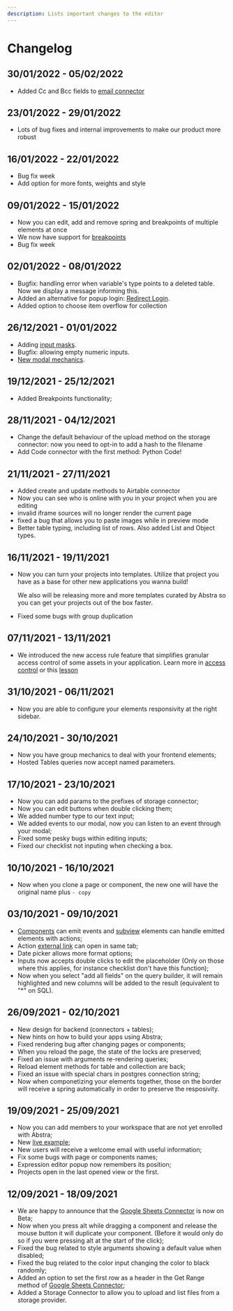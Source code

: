 ```yaml
---
description: Lists important changes to the editor
---
```


# Changelog

## 30/01/2022 - 05/02/2022

* Added Cc and Bcc fields to [email connector](docs/back-end/connectors/e-mail.md)

## 23/01/2022 - 29/01/2022

* Lots of bug fixes and internal improvements to make our product more robust

## 16/01/2022 - 22/01/2022

* Bug fix week
* Add option for more fonts, weights and style

## 09/01/2022 - 15/01/2022

* Now you can edit, add and remove spring and breakpoints of multiple elements at once
* We now have support for [breakpoints](docs/front-end/breakpoints.md)
* Bug fix week

## 02/01/2022 - 08/01/2022

* Bugfix: handling error when variable's type points to a deleted table. Now we display a message informing this.
* Added an alternative for popup login: [Redirect Login](docs/front-end/actions/redirect-sign-in-sign-up.md).&#x20;
* Added option to choose item overflow for collection

## 26/12/2021 - 01/01/2022

* Adding [input masks](docs/front-end/elements/inputs/text.md#masks).
* Bugfix: allowing empty numeric inputs.
* [New modal mechanics](docs/front-end/actions/show-modal.md#customization-with-springs).

## 19/12/2021 - 25/12/2021

* Added Breakpoints functionality;

## 28/11/2021 - 04/12/2021

* Change the default behaviour of the upload method on the storage connector: now you need to opt-in to add a hash to the filename
* Add Code connector with the first method: Python Code!

## 21/11/2021 - 27/11/2021

* Added create and update methods to Airtable connector
* Now you can see who is online with you in your project when you are editing
* invalid iframe sources will no longer render the current page
* fixed a bug that allows you to paste images while in preview mode
* Better table typing, including list of rows. Also added List and Object types.

## 16/11/2021 - 19/11/2021

*   Now you can turn your projects into templates. Utilize that project you have as a base for other new applications you wanna build!&#x20;

    We also will be releasing more and more templates curated by Abstra so you can get your projects out of the box faster.
* Fixed some bugs with group duplication

## 07/11/2021 - 13/11/2021

* We introduced the new access rule feature that simplifies granular access control of some assets in your application. Learn more in [access control](docs/project-settings/authentication.md#access-rules) or this [lesson](tutorials/common-tecniques/auth0-roles.md#using-roles-in-abstra)

## 31/10/2021 - 06/11/2021

* Now you are able to configure your elements responsivity at the right sidebar.

## 24/10/2021 - 30/10/2021

* Now you have group mechanics to deal with your frontend elements;
* Hosted Tables queries now accept named parameters.

## 17/10/2021 - 23/10/2021

* Now you can add params to the prefixes of storage connector;
* Now you can edit buttons when double clicking them;
* We added number type to our text input;
* We added events to our modal, now you can listen to an event through your modal;
* Fixed some pesky bugs within editing inputs;
* Fixed our checklist not inputing when checking a box.



## 10/10/2021 - 16/10/2021

* Now when you clone a page or component, the new one will have the original name plus `- copy`

## 03/10/2021 - 09/10/2021

* [Components](docs/front-end/components.md) can emit events and [subview](docs/front-end/elements/subview.md) elements can handle emitted elements with actions;
* Action [external link](docs/front-end/actions/external-link.md) can open in same tab;
* Date picker allows more format options;
* Inputs now accepts double clicks to edit the placeholder (Only on those where this applies, for instance checklist don't have this function); &#x20;
* Now when you select "add all fields" on the query builder, it will remain highlighted and new columns will be added to the result (equivalent to "\*" on SQL).

## 26/09/2021 - 02/10/2021

* New design for backend (connectors + tables);
* New hints on how to build your apps using Abstra;
* Fixed rendering bug after changing pages or components;
* When you reload the page, the state of the locks are preserved;
* Fixed an issue with arguments re-rendering queries;
* Reload element methods for table and collection are back;
* Fixed an issue with special chars in postgres connection string;&#x20;
* Now when componetizing your elements together, those on the border will receive a spring automatically in order to preserve the resposivity.

## 19/09/2021 - 25/09/2021

* Now you can add members to your workspace that are not yet enrolled with Abstra;
* New [live example](https://youtu.be/g7zXapUv\_ik);
* New users will receive a welcome email with useful information;
* Fix some bugs with page or components names;
* Expression editor popup now remembers its position;
* Projects open in the last opened view or the first.

## 12/09/2021 - 18/09/2021

* We are happy to announce that the [Google Sheets Connector](docs/back-end/connectors/google-sheets.md) is now on Beta;
* Now when you press alt while dragging a component and release the mouse button it will duplicate your component. (Before it would only do so if you were pressing alt at the start of the click);
* Fixed the bug related to style arguments showing a default value when disabled;
* Fixed the bug related to the color input changing the color to black randomly;
* Added an option to set the first row as a header in the Get Range method of [Google Sheets Connector](docs/back-end/connectors/google-sheets.md);
* Added a Storage Connector to allow you to upload and list files from a storage provider.
